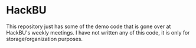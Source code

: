# HackBU

This repository just has some of the demo code that is gone over at HackBU's weekly meetings. I have not written any of this code, it is only for storage/organization purposes.
